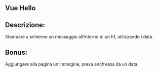 ## Vue Hello
## Descrizione:
Stampare a schermo un messaggio all’interno di un h1, utilizzando i data.
## Bonus:
Aggiungere alla pagina un’immagine, presa anch’essa da un data.